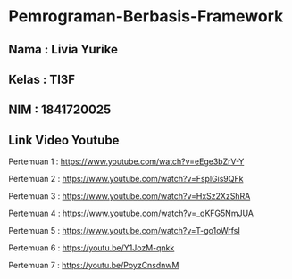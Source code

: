 # Pemrograman-Berbasis-Framework

## Nama : Livia Yurike

## Kelas : TI3F

## NIM : 1841720025

## Link Video Youtube

Pertemuan 1 :
https://www.youtube.com/watch?v=eEge3bZrV-Y

Pertemuan 2 :
https://www.youtube.com/watch?v=FsplGis9QFk

Pertemuan 3 :
https://www.youtube.com/watch?v=HxSz2XzShRA

Pertemuan 4 :
https://www.youtube.com/watch?v=_qKFG5NmJUA

Pertemuan 5 :
https://www.youtube.com/watch?v=T-go1oWrfsI

Pertemuan 6 :
https://youtu.be/Y1JozM-qnkk

Pertemuan 7 :
https://youtu.be/PoyzCnsdnwM
